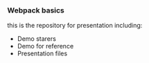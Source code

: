 ### Webpack basics
this is the repository for presentation including:
 * Demo starers
 * Demo for reference
 * Presentation files